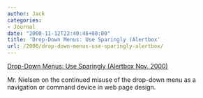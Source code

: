 ```yaml
---
author: Jack
categories:
- Journal
date: "2000-11-12T22:40:46+00:00"
title: 'Drop-Down Menus: Use Sparingly (Alertbox'
url: /2000/drop-down-menus-use-sparingly-alertbox/
---
```


[Drop-Down Menus: Use Sparingly (Alertbox Nov. 2000)][1]

Mr. Nielsen on the continued misuse of the drop-down menu as a navigation or command device in web page design.

 [1]: http://www.useit.com/alertbox/20001112.html